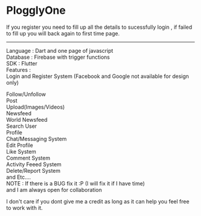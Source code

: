 # PlogglyOne
If you register you need to fill up all the details to sucessfully login , if failed to fill up you will back again to first time page.

-------------------------
Language : Dart and one page of javascript<br />
Database : Firebase with trigger functions<br />
SDK : Flutter
<br />
Features :<br />
Login and Register System (Facebook and Google not available for design only)<br />

Follow/Unfollow<br />
Post<br />
Upload(Images/Videos)<br />
Newsfeed<br />
World Newsfeed<br />
Search User<br />
Profile<br />
Chat/Messaging System<br />
Edit Profile<br />
Like System<br />
Comment System<br />
Activity Feeed System<br />
Delete/Report System<br />
and Etc....<br />
NOTE : If there is a BUG fix it :P (I will fix it if I have time)<br />
and I am always open for collaboration<br />

I don't care if you dont give me a credit as long as it can help you feel free to work with it.<br />
